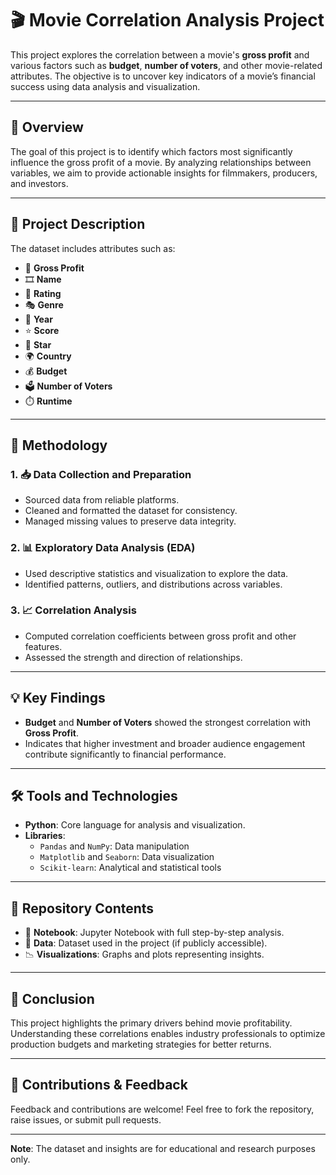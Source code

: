 # 🎬 Movie Correlation Analysis Project

This project explores the correlation between a movie's **gross profit** and various factors such as **budget**, **number of voters**, and other movie-related attributes. The objective is to uncover key indicators of a movie’s financial success using data analysis and visualization.

---

## 📘 Overview

The goal of this project is to identify which factors most significantly influence the gross profit of a movie. By analyzing relationships between variables, we aim to provide actionable insights for filmmakers, producers, and investors.

---

## 🧾 Project Description

The dataset includes attributes such as:

- 🎯 **Gross Profit**
- 🎞️ **Name**
- 🔢 **Rating**
- 🎭 **Genre**
- 📅 **Year**
- ⭐ **Score**
- 🌟 **Star**
- 🌍 **Country**
- 💰 **Budget**
- 🗳️ **Number of Voters**
- ⏱️ **Runtime**

---

## 🧪 Methodology

### 1. 📥 Data Collection and Preparation
- Sourced data from reliable platforms.
- Cleaned and formatted the dataset for consistency.
- Managed missing values to preserve data integrity.

### 2. 📊 Exploratory Data Analysis (EDA)
- Used descriptive statistics and visualization to explore the data.
- Identified patterns, outliers, and distributions across variables.

### 3. 📈 Correlation Analysis
- Computed correlation coefficients between gross profit and other features.
- Assessed the strength and direction of relationships.

---

## 💡 Key Findings

- **Budget** and **Number of Voters** showed the strongest correlation with **Gross Profit**.
- Indicates that higher investment and broader audience engagement contribute significantly to financial performance.

---

## 🛠️ Tools and Technologies

- **Python**: Core language for analysis and visualization.
- **Libraries**:
  - `Pandas` and `NumPy`: Data manipulation
  - `Matplotlib` and `Seaborn`: Data visualization
  - `Scikit-learn`: Analytical and statistical tools

---

## 📂 Repository Contents

- 📓 **Notebook**: Jupyter Notebook with full step-by-step analysis.
- 📁 **Data**: Dataset used in the project (if publicly accessible).
- 📉 **Visualizations**: Graphs and plots representing insights.

---

## 🧠 Conclusion

This project highlights the primary drivers behind movie profitability. Understanding these correlations enables industry professionals to optimize production budgets and marketing strategies for better returns.

---

## 🙌 Contributions & Feedback

Feedback and contributions are welcome! Feel free to fork the repository, raise issues, or submit pull requests.

---

**Note**: The dataset and insights are for educational and research purposes only.

